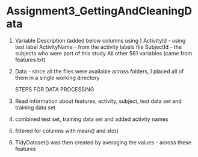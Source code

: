 Assignment3_GettingAndCleaningData
==================================
1. Variable Description (added below columns using )
    ActivityId -  using test label
    ActivityName - from the activity labels file
    SubjectId - the subjects who were part of this study
    All other 561 variables (came from features.txt)

2. Data - since all the files were available across folders, I placed all of them in a single working directory

    STEPS FOR DATA PROCESSING
3. Read information about features, activity, subject, test data set and training data set
4. combined test set, training data set and added activity names
5. filtered for columns with mean() and std()
6. TidyDataset() was then created by averaging the values - across these features
    
